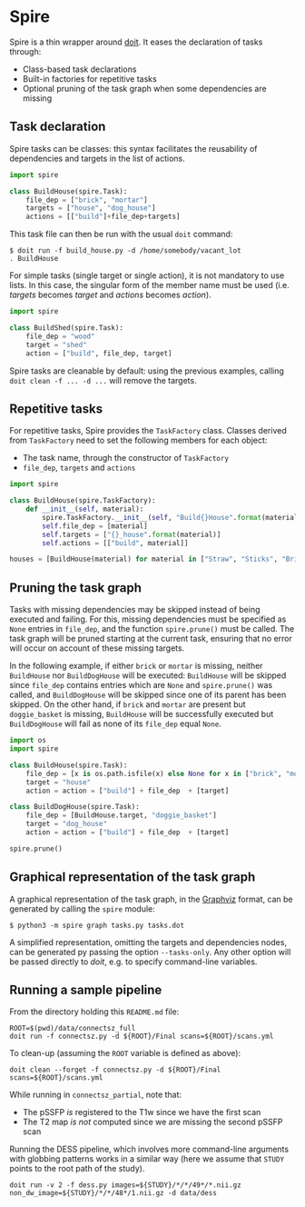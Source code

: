 # Spire

Spire is a thin wrapper around [doit](http://pydoit.org/). It eases the declaration of tasks through:
- Class-based task declarations
- Built-in factories for repetitive tasks
- Optional pruning of the task graph when some dependencies are missing

## Task declaration

Spire tasks can be classes: this syntax facilitates the reusability of dependencies and targets in the list of actions. 

```python
import spire

class BuildHouse(spire.Task):
    file_dep = ["brick", "mortar"]
    targets = ["house", "dog_house"]
    actions = [["build"]+file_dep+targets]
```

This task file can then be run with the usual `doit` command:

```console
$ doit run -f build_house.py -d /home/somebody/vacant_lot
. BuildHouse
```

For simple tasks (single target or single action), it is not mandatory to use lists. In this case, the singular form of the member name must be used (i.e. _targets_ becomes _target_ and _actions_ becomes _action_).

```python
import spire

class BuildShed(spire.Task):
    file_dep = "wood"
    target = "shed"
    action = ["build", file_dep, target]
```

Spire tasks are cleanable by default: using the previous examples, calling `doit clean -f ... -d ...` will remove the targets.

## Repetitive tasks

For repetitive tasks, Spire provides the `TaskFactory` class. Classes derived from `TaskFactory` need to set the following members for each object:
- The task name, through the constructor of `TaskFactory`
- `file_dep`, `targets` and `actions`

```python
import spire

class BuildHouse(spire.TaskFactory):
    def __init__(self, material):
        spire.TaskFactory.__init__(self, "Build{}House".format(material))
        self.file_dep = [material]
        self.targets = ["{}_house".format(material)]
        self.actions = [["build", material]]

houses = [BuildHouse(material) for material in ["Straw", "Sticks", "Bricks"]]
```

## Pruning the task graph

Tasks with missing dependencies may be skipped instead of being executed and failing. For this, missing dependencies must be specified as `None` entries in `file_dep`, and the function `spire.prune()` must be called. The task graph will be pruned starting at the current task, ensuring that no error will occur on account of these missing targets.

In the following example, if either `brick` or `mortar` is missing, neither `BuildHouse` nor `BuildDogHouse` will be executed: `BuildHouse` will be skipped since `file_dep` contains entries which are `None` and `spire.prune()` was called, and `BuildDogHouse` will be skipped since one of its parent has been skipped. On the other hand, if `brick` and `mortar` are present but `doggie_basket` is missing, `BuildHouse` will be successfully executed but `BuildDogHouse` will fail as none of its `file_dep` equal `None`.

```python
import os
import spire

class BuildHouse(spire.Task):
    file_dep = [x is os.path.isfile(x) else None for x in ["brick", "mortar"]]
    target = "house"
    action = action = ["build"] + file_dep  + [target]

class BuildDogHouse(spire.Task):
    file_dep = [BuildHouse.target, "doggie_basket"]
    target = "dog_house"
    action = action = ["build"] + file_dep  + [target]

spire.prune()
```

## Graphical representation of the task graph

A graphical representation of the task graph, in the [Graphviz](http://graphviz.org/) format, can be generated by calling the `spire` module:

```
$ python3 -m spire graph tasks.py tasks.dot
```

A simplified representation, omitting the targets and dependencies nodes, can be generated py passing the option `--tasks-only`. Any other option will be passed directly to _doit_, e.g. to specify command-line variables.

## Running a sample pipeline

From the directory holding this `README.md` file:

```shell
ROOT=$(pwd)/data/connectsz_full
doit run -f connectsz.py -d ${ROOT}/Final scans=${ROOT}/scans.yml
```

To clean-up (assuming the `ROOT` variable is defined as above):

```shell
doit clean --forget -f connectsz.py -d ${ROOT}/Final scans=${ROOT}/scans.yml
```

While running in `connectsz_partial`, note that:
- The pSSFP _is_ registered to the T1w since we have the first scan
- The T2 map _is not_ computed since we are missing the second pSSFP scan

Running the DESS pipeline, which involves more command-line arguments with globbing patterns works in a similar way (here we assume that `STUDY` points to the root path of the study).

```shell
doit run -v 2 -f dess.py images=${STUDY}/*/*/49*/*.nii.gz non_dw_image=${STUDY}/*/*/48*/1.nii.gz -d data/dess
```
